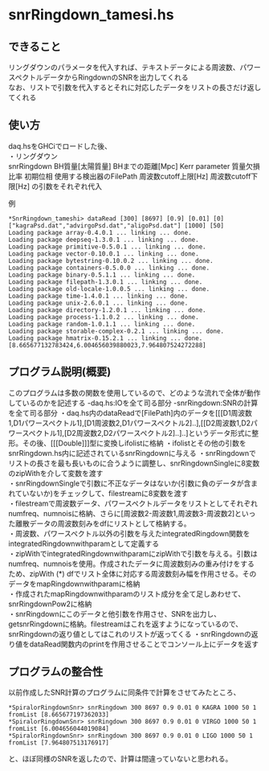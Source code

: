 snrRingdown_tamesi.hs  
=================

できること  
---------
リングダウンのパラメータを代入すれば、テキストデータによる周波数、パワースペクトルデータからRingdownのSNRを出力してくれる  
なお、リストで引数を代入するとそれに対応したデータをリストの長さだけ返してくれる  

使い方
------
daq.hsをGHCiでロードした後、  
・リングダウン  
snrRingdown BH質量[太陽質量] BHまでの距離[Mpc] Kerr parameter 質量欠損比率 初期位相 使用する検出器のFilePath 周波数cutoff上限[Hz] 周波数cutoff下限[Hz]
の引数をそれぞれ代入  

例
```
*SnrRingdown_tameshi> dataRead [300] [8697] [0.9] [0.01] [0] ["kagraPsd.dat","advirgoPsd.dat","aligoPsd.dat"] [1000] [50]
Loading package array-0.4.0.1 ... linking ... done.
Loading package deepseq-1.3.0.1 ... linking ... done.
Loading package primitive-0.5.0.1 ... linking ... done.
Loading package vector-0.10.0.1 ... linking ... done.
Loading package bytestring-0.10.0.2 ... linking ... done.
Loading package containers-0.5.0.0 ... linking ... done.
Loading package binary-0.5.1.1 ... linking ... done.
Loading package filepath-1.3.0.1 ... linking ... done.
Loading package old-locale-1.0.0.5 ... linking ... done.
Loading package time-1.4.0.1 ... linking ... done.
Loading package unix-2.6.0.1 ... linking ... done.
Loading package directory-1.2.0.1 ... linking ... done.
Loading package process-1.1.0.2 ... linking ... done.
Loading package random-1.0.1.1 ... linking ... done.
Loading package storable-complex-0.2.1 ... linking ... done.
Loading package hmatrix-0.15.2.1 ... linking ... done.
[8.665677132783424,6.004656039880023,7.964807524272288]
```

プログラム説明(概要)  
--------------
このプログラムは多数の関数を使用しているので、どのような流れで全体が動作しているのかを記述する
-daq.hs:IOを全て司る部分
-snrRingdown:SNRの計算を全て司る部分
・daq.hs内のdataReadで[FilePath]内のデータを[[[D1周波数1,D1パワースペクトル1],[D1周波数2,D1パワースペクトル2]..],[[D2周波数1,D2パワースペクトル1],[D2周波数2,D2パワースペクトル2]..]..]というデータ形式に整形。その後、[[[Double]]]型に変換しifolistに格納
・ifolistとその他の引数をsnrRingdown.hs内に記述されているsnrRingdownに与える
・snrRingdownでリストの長さを最も長いものに合うように調整し、snrRingdownSingleに8変数のzipWithを介して変数を渡す  
・snrRingdownSingleで引数に不正なデータはないか(引数に負のデータが含まれていないか)をチェックして、filestreamに8変数を渡す  
・filestreamで周波数データ、パワースペクトルデータをリストとしてそれぞれnumfreq、numnoisに格納、さらに[周波数2-周波数1,周波数3-周波数2]といった離散データの周波数刻みをdfにリストとして格納する。  
・周波数、パワースペクトル以外の引数を与えたintegratedRingdown関数をintegratedRingdownwithparamとして定義する  
・zipWithでintegratedRingdownwithparamにzipWithで引数を与える。引数はnumfreq、numnoisを使用。作成されたデータに周波数刻みの重み付けをするため、zipWith (*) dfでリスト全体に対応する周波数刻み幅を作用させる。そのデータをmapRingdownwithparamに格納  
・作成されたmapRingdownwithparamのリスト成分を全て足しあわせて、snrRingdownPow2に格納  
・snrRingdownにこのデータと他引数を作用させ、SNRを出力し、getsnrRingdownに格納。filestreamはこれを返すようになっているので、snrRingdownの返り値としてはこれのリストが返ってくる
・snrRingdownの返り値をdataRead関数内のprintを作用させることでコンソール上にデータを返す


プログラムの整合性
-----------------
以前作成したSNR計算のプログラムに同条件で計算をさせてみたところ、
```
*SpiralorRingdownSnr> snrRingdown 300 8697 0.9 0.01 0 KAGRA 1000 50 1
fromList [8.665677197362033]
*SpiralorRingdownSnr> snrRingdown 300 8697 0.9 0.01 0 VIRGO 1000 50 1
fromList [6.004656044019084]
*SpiralorRingdownSnr> snrRingdown 300 8697 0.9 0.01 0 LIGO 1000 50 1
fromList [7.964807513176917]
```
と、ほぼ同様のSNRを返したので、計算は間違っていないと思われる。
